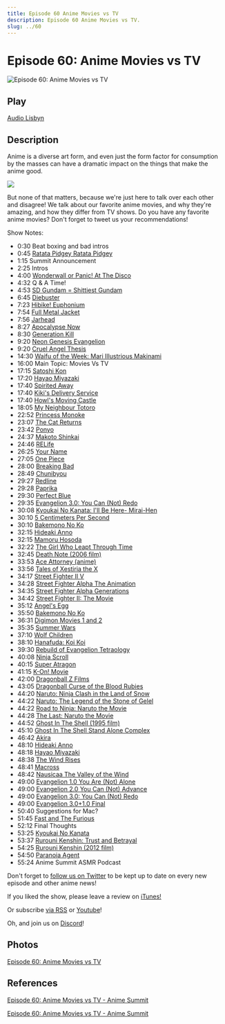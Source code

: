 ```yaml
---
title: Episode 60 Anime Movies vs TV
description: Episode 60 Anime Movies vs TV.
slug: ../60
---
```


# Episode 60: Anime Movies vs TV

![Episode 60: Anime Movies vs TV](https://i.imgur.com/RUsXvpm.png)

## Play

[Audio Lisbyn](http://traffic.libsyn.com/ranime/final_60_mixdown.mp3)

## Description

Anime is a diverse art form, and even just the form factor for consumption by the masses can have a dramatic impact on the things that make the anime good.

[![](https://i.imgur.com/EPnQc1R.png)](http://traffic.libsyn.com/ranime/final_60_mixdown.mp3)

But none of that matters, because we're just here to talk over each other and disagree! We talk about our favorite anime movies, and why they're amazing, and how they differ from TV shows. Do you have any favorite anime movies? Don't forget to tweet us your recommendations!

Show Notes:

*   0:30 Beat boxing and bad intros
*   0:45 [Ratata Pidgey Ratata Pidgey](https://www.youtube.com/watch?v=3Gr39Xhwwxc)
*   1:15 Summit Announcement
*   2:25 Intros
*   4:00 [Wonderwall or Panic! At The Disco](https://en.wikipedia.org/wiki/Panic!_at_the_Disco)
*   4:32 Q & A Time! 
*   4:53 [SD Gundam = Shittiest Gundam](http://myanimelist.net/anime/2391/SD_Gundam_Force)
*   6:45 [Diebuster](http://myanimelist.net/anime/1002/Top_wo_Nerae_2_Diebuster?q=diebuster)
*   7:23 [Hibike! Euphonium](http://myanimelist.net/anime/27989/Hibike_Euphonium?q=hibike)
*   7:54 [Full Metal Jacket](https://en.wikipedia.org/wiki/Full_Metal_Jacket)
*   7:56 [Jarhead](https://en.wikipedia.org/wiki/Jarhead_(film))
*   8:27 [Apocalypse Now](https://en.wikipedia.org/wiki/Apocalypse_Now)
*   8:30 [Generation Kill](https://en.wikipedia.org/wiki/Generation_Kill_(miniseries))
*   9:20 [Neon Genesis Evangelion](http://myanimelist.net/anime/30/Neon_Genesis_Evangelion?q=Evangelion)
*   9:20 [Cruel Angel Thesis](https://www.youtube.com/watch?v=jYZfeY8Vg0E)
*   14:30 [Waifu of the Week: Mari Illustrious Makinami](http://myanimelist.net/character/21512/Mari_Illustrious_Makinami?q=Mari%20Il)
*   16:00 Main Topic: Movies Vs TV
*   17:15 [Satoshi Kon](http://myanimelist.net/people/4580/Satoshi_Kon?q=Satoshi)
*   17:20 [Hayao Miyazaki](http://myanimelist.net/people/1870/Hayao_Miyazaki?q=Hayao)
*   17:40 [Spirited Away](http://myanimelist.net/anime/199/Sen_to_Chihiro_no_Kamikakushi)
*   17:40 [Kiki's Delivery Service](http://myanimelist.net/anime/512/Majo_no_Takkyuubin?q=Kikis%20Deliver)
*   17:40 [Howl's Moving Castle](http://myanimelist.net/anime/431/Howl_no_Ugoku_Shiro)
*   18:05 [My Neighbour Totoro](http://myanimelist.net/anime/523/Tonari_no_Totoro)
*   22:52 [Princess Monoke](http://myanimelist.net/anime/164/Mononoke_Hime?q=Princess%20Mo)
*   23:07 [The Cat Returns](http://myanimelist.net/anime/597/Neko_no_Ongaeshi?q=the%20cat%20returns)
*   23:42 [Ponyo](http://myanimelist.net/anime/2890/Gake_no_Ue_no_Ponyo?q=ponyo)
*   24:37 [Makoto Shinkai](http://myanimelist.net/people/1117/Makoto_Shinkai?q=makoto%20)
*   24:46 [RELife](http://myanimelist.net/anime/30015/ReLIFE?q=re%3Alife)
*   26:25 [Your Name](http://myanimelist.net/manga/99314/Kimi_no_Na_wa?q=Your%20Name)
*   27:05 [One Piece](http://myanimelist.net/anime/21/One_Piece?q=One%20Piece)
*   28:00 [Breaking Bad](https://en.wikipedia.org/wiki/Breaking_Bad)
*   28:49 [Chunibyou](http://myanimelist.net/anime/14741/Chuunibyou_demo_Koi_ga_Shitai?q=Chuni)
*   29:27 [Redline](http://myanimelist.net/anime/6675/Redline?q=redline)
*   29:28 [Paprika](http://myanimelist.net/anime/1943/Paprika?q=paprika)
*   29:30 [Perfect Blue](http://myanimelist.net/anime/437/Perfect_Blue?q=perfect%20blue)
*   29:35 [Evangelion 3.0: You Can (Not) Redo](http://myanimelist.net/anime/3785/Evangelion__30_You_Can_Not_Redo?q=You%20can%20not%20redo)
*   30:08 [Kyoukai No Kanata: I'll Be Here- Mirai-Hen](http://myanimelist.net/anime/28675/Kyoukai_no_Kanata_Movie__Ill_Be_Here_-_Mirai-hen)
*   30:10 [5 Centimeters Per Second](http://myanimelist.net/anime/1689/Byousoku_5_Centimeter?q=5%20centi)
*   30:10 [Bakemono No Ko](http://myanimelist.net/anime/28805/Bakemono_no_Ko?q=Bakemono)
*   32:15 [Hideaki Anno](http://myanimelist.net/people/5111/Hideaki_Anno?q=Hideaki)
*   32:15 [Mamoru Hosoda](http://myanimelist.net/people/5067/Hosoda_Mamoru)
*   32:22 [The Girl Who Leapt Through Time](http://myanimelist.net/anime/2236/Toki_wo_Kakeru_Shoujo?q=The%20Girl%20Who%20Leap)
*   32:45 [Death Note (2006 film)](https://en.wikipedia.org/wiki/Death_Note_(2006_film))
*   33:53 [Ace Attorney (anime)](http://myanimelist.net/anime/31630/Gyakuten_Saiban__Sono_Shinjitsu_Igi_Ari?q=Ace%20Atto)
*   33:56 [Tales of Xestiria the X](http://myanimelist.net/anime/30911/Tales_of_Zestiria_the_X?q=tales%20of%20)
*   34:17 [Street Fighter II V](http://myanimelist.net/anime/876/Street_Fighter_II_V?q=Street%20Fighter)
*   34:28 [Street Fighter Alpha The Animation](http://myanimelist.net/anime/979/Street_Fighter_Zero_The_Animation?q=Street%20Fighter%20A)
*   34:35 [Street Fighter Alpha Generations](http://myanimelist.net/anime/950/Street_Fighter_Alpha__Generations?q=Street%20Fighter%20A)
*   34:42 [Street Fighter II: The Movie](http://myanimelist.net/anime/1362/Street_Fighter_II__The_Movie?q=Street%20Fight)
*   35:12 [Angel's Egg](http://myanimelist.net/anime/885/Tenshi_no_Tamago?q=Angels%20Egg)
*   35:50 [Bakemono No Ko](http://myanimelist.net/anime/28805/Bakemono_no_Ko?q=Bakemono)
*   36:31 [Digimon Movies 1 and 2](http://myanimelist.net/anime/2961/Digimon_Adventure_Movie?q=Digimon%20The%20Mob)
*   35:35 [Summer Wars](http://myanimelist.net/anime/5681/Summer_Wars?q=Summer%20Wars)
*   37:10 [Wolf Children](http://myanimelist.net/anime/12355/Ookami_Kodomo_no_Ame_to_Yuki?q=Wolf%20Chil)
*   38:10 [Hanafuda: Koi Koi](https://en.wikipedia.org/wiki/Hanafuda)
*   39:30 [Rebuild of Evangelion Tetraology](http://myanimelist.net/anime/2759/Evangelion__10_You_Are_Not_Alone?q=Rebuild%20of%20Ev)
*   40:08 [Ninja Scroll](http://myanimelist.net/anime/617/Juubee_Ninpuuchou?q=ninja%20scroll)
*   40:15 [Super Atragon](http://myanimelist.net/anime/1938/Shin_Kaitei_Gunkan?q=super%20atragon)
*   41:15 [K-On! Movie](http://myanimelist.net/anime/9617/K-On_Movie?q=K-On)
*   42:00 [Dragonball Z Films](https://en.wikipedia.org/wiki/List_of_Dragon_Ball_Z_episodes#Films)
*   43:05 [Dragonball Curse of the Blood Rubies](https://en.wikipedia.org/wiki/Dragon_Ball:_Curse_of_the_Blood_Rubies)
*   44:20 [Naruto: Ninja Clash in the Land of Snow](http://myanimelist.net/anime/442/Naruto_Movie_1__Dai_Katsugeki_Yuki_Hime_Shinobu_Houjou_Dattebayo?q=Naruto)
*   44:22 [Naruto: The Legend of the Stone of Gelel](http://myanimelist.net/anime/936/Naruto_Movie_2__Dai_Gekitotsu_Maboroshi_no_Chiteiiseki_Dattebayo?q=Naruto%20the%20movie)
*   44:22 [Road to Ninja: Naruto the Movie](http://myanimelist.net/anime/13667/Naruto__Shippuuden_Movie_6_-_Road_to_Ninja?q=Naruto)
*   44:28 [The Last: Naruto the Movie](http://myanimelist.net/anime/16870/The_Last__Naruto_the_Movie?q=Naruto%20the%20last)
*   44:52 [Ghost In The Shell (1995 film)](http://myanimelist.net/anime/43/Ghost_in_the_Shell?q=Ghost%20in%20the%20Shell)
*   45:10 [Ghost In The Shell Stand Alone Complex](http://myanimelist.net/anime/467/Ghost_in_the_Shell__Stand_Alone_Complex?q=ghost%20in%20the%20shell)
*   46:42 [Akira](http://myanimelist.net/anime/47/Akira?q=Akira)
*   48:10 [Hideaki Anno](http://myanimelist.net/people/5111/Hideaki_Anno?q=Hideaki)
*   48:18 [Hayao Miyazaki](http://myanimelist.net/people/1870/Hayao_Miyazaki?q=Hayao)
*   48:38 [The Wind Rises](http://myanimelist.net/anime/16662/Kaze_Tachinu?q=The%20Wind%20Rises)
*   48:41 [Macross](http://myanimelist.net/anime/1088/Macross)
*   48:42 [Nausicaa The Valley of the Wind](http://myanimelist.net/anime/572/Kaze_no_Tani_no_Nausica%C3%A4?q=Nausi)
*   49:00 [Evangelion 1.0 You Are (Not) Alone](http://myanimelist.net/anime/2759/Evangelion__10_You_Are_Not_Alone?q=rebuild%20of%20)
*   49:00 [Evangelion 2.0 You Can (Not) Advance](http://myanimelist.net/anime/3784/Evangelion__20_You_Can_Not_Advance?q=rebuild%20of%20)
*   49:00 [Evangelion 3.0: You Can (Not) Redo](http://myanimelist.net/anime/3785/Evangelion__30_You_Can_Not_Redo?q=rebuild%20of%20)
*   49:00 [Evangelion 3.0+1.0 Final](http://myanimelist.net/anime/3786/Evangelion__30_10?q=rebuild%20of%20)
*   50:40 Suggestions for Mac?
*   51:45 [Fast and The Furious](https://en.wikipedia.org/wiki/The_Fast_and_the_Furious)
*   52:12 Final Thoughts
*   53:25 [Kyoukai No Kanata](http://myanimelist.net/anime/18153/Kyoukai_no_Kanata?q=Kyoukai%20no%20Kanata)
*   53:37 [Rurouni Kenshin: Trust and Betrayal](http://myanimelist.net/anime/44/Rurouni_Kenshin__Meiji_Kenkaku_Romantan_-_Tsuioku-hen?q=trust%20and%20bet)
*   54:25 [Rurouni Kenshin (2012 film)](https://en.wikipedia.org/wiki/Rurouni_Kenshin_(film))
*   54:50 [Paranoia Agent](http://myanimelist.net/anime/323/Mousou_Dairinin?q=paranoia%20a)
*   55:24 Anime Summit ASMR Podcast

Don't forget to [follow us on Twitter](https://twitter.animesummit.net/) to be kept up to date on every new episode and other anime news!

If you liked the show, please leave a review on [iTunes!](http://itunes.animesummit.net/)

Or subscribe [via RSS](http://ranime.libsyn.com/rss) or [Youtube](http://yt.animesummit.net/)!

Oh, and join us on [Discord](http://discord.animesummit.net/)!

## Photos

[Episode 60: Anime Movies vs TV](https://i.imgur.com/RUsXvpm.png)

## References

[Episode 60: Anime Movies vs TV - Anime Summit](https://web.archive.org/web/20220128002348/http://animesummit.net/episode-60-anime-movies-vs-tv)

[Episode 60: Anime Movies vs TV - Anime Summit](http://animesummit.net/episode-60-anime-movies-vs-tv)